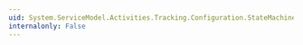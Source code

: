 ```yaml
---
uid: System.ServiceModel.Activities.Tracking.Configuration.StateMachineStateQueryElementCollection.#ctor
internalonly: False
---
```

